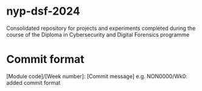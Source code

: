 # nyp-dsf-2024
Consolidated repository for projects and experiments completed during the course of the Diploma in Cybersecurity and Digital Forensics programme


# Commit format
\[Module code\]/[Week number]: [Commit message]
e.g. NON0000/Wk0: added commit format